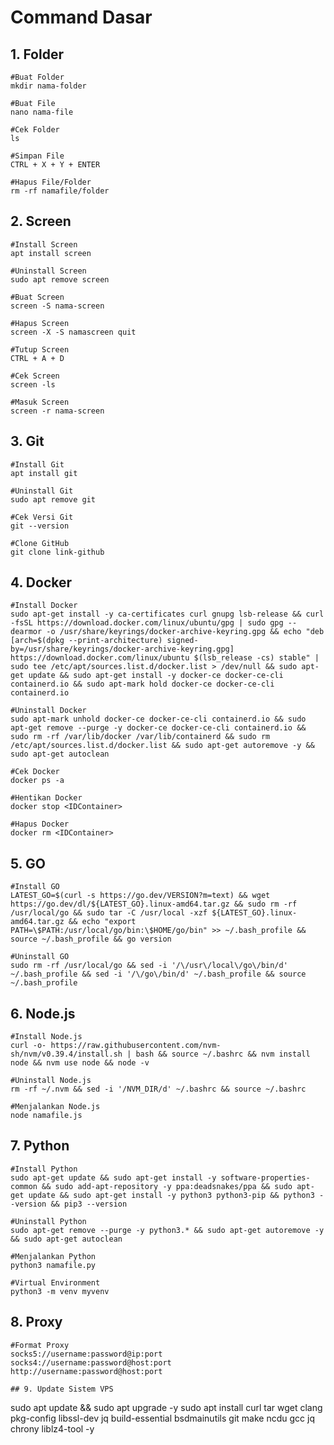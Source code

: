 # Command Dasar

## 1. Folder
```
#Buat Folder
mkdir nama-folder
```
```
#Buat File
nano nama-file
```
```
#Cek Folder
ls
```
```
#Simpan File
CTRL + X + Y + ENTER
```
```
#Hapus File/Folder
rm -rf namafile/folder
```

## 2. Screen
```
#Install Screen
apt install screen
```
```
#Uninstall Screen
sudo apt remove screen
```
```
#Buat Screen
screen -S nama-screen
```
```
#Hapus Screen
screen -X -S namascreen quit
```
```
#Tutup Screen
CTRL + A + D
```
```
#Cek Screen
screen -ls
```
```
#Masuk Screen
screen -r nama-screen
```

## 3. Git
```
#Install Git
apt install git
```
```
#Uninstall Git
sudo apt remove git
```
```
#Cek Versi Git
git --version
```
```
#Clone GitHub
git clone link-github
```

## 4. Docker
```
#Install Docker
sudo apt-get install -y ca-certificates curl gnupg lsb-release && curl -fsSL https://download.docker.com/linux/ubuntu/gpg | sudo gpg --dearmor -o /usr/share/keyrings/docker-archive-keyring.gpg && echo "deb [arch=$(dpkg --print-architecture) signed-by=/usr/share/keyrings/docker-archive-keyring.gpg] https://download.docker.com/linux/ubuntu $(lsb_release -cs) stable" | sudo tee /etc/apt/sources.list.d/docker.list > /dev/null && sudo apt-get update && sudo apt-get install -y docker-ce docker-ce-cli containerd.io && sudo apt-mark hold docker-ce docker-ce-cli containerd.io
```
```
#Uninstall Docker
sudo apt-mark unhold docker-ce docker-ce-cli containerd.io && sudo apt-get remove --purge -y docker-ce docker-ce-cli containerd.io && sudo rm -rf /var/lib/docker /var/lib/containerd && sudo rm /etc/apt/sources.list.d/docker.list && sudo apt-get autoremove -y && sudo apt-get autoclean
```
```
#Cek Docker
docker ps -a
```
```
#Hentikan Docker
docker stop <IDContainer>
```
```
#Hapus Docker
docker rm <IDContainer>
```

## 5. GO
```
#Install GO
LATEST_GO=$(curl -s https://go.dev/VERSION?m=text) && wget https://go.dev/dl/${LATEST_GO}.linux-amd64.tar.gz && sudo rm -rf /usr/local/go && sudo tar -C /usr/local -xzf ${LATEST_GO}.linux-amd64.tar.gz && echo "export PATH=\$PATH:/usr/local/go/bin:\$HOME/go/bin" >> ~/.bash_profile && source ~/.bash_profile && go version
```
```
#Uninstall GO
sudo rm -rf /usr/local/go && sed -i '/\/usr\/local\/go\/bin/d' ~/.bash_profile && sed -i '/\/go\/bin/d' ~/.bash_profile && source ~/.bash_profile
```

## 6. Node.js
```
#Install Node.js
curl -o- https://raw.githubusercontent.com/nvm-sh/nvm/v0.39.4/install.sh | bash && source ~/.bashrc && nvm install node && nvm use node && node -v
```
```
#Uninstall Node.js
rm -rf ~/.nvm && sed -i '/NVM_DIR/d' ~/.bashrc && source ~/.bashrc
```
```
#Menjalankan Node.js
node namafile.js
```

## 7. Python
```
#Install Python
sudo apt-get update && sudo apt-get install -y software-properties-common && sudo add-apt-repository -y ppa:deadsnakes/ppa && sudo apt-get update && sudo apt-get install -y python3 python3-pip && python3 --version && pip3 --version
```
```
#Uninstall Python
sudo apt-get remove --purge -y python3.* && sudo apt-get autoremove -y && sudo apt-get autoclean
```
```
#Menjalankan Python
python3 namafile.py
```
```
#Virtual Environment
python3 -m venv myvenv
```
## 8. Proxy
```
#Format Proxy
socks5://username:password@ip:port
socks4://username:password@host:port
http://username:password@host:port

## 9. Update Sistem VPS
```
sudo apt update && sudo apt upgrade -y
sudo apt install curl tar wget clang pkg-config libssl-dev jq build-essential bsdmainutils git make ncdu gcc jq chrony liblz4-tool -y
```
